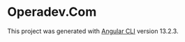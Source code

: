 # Operadev.Com

This project was generated with [Angular CLI](https://github.com/angular/angular-cli) version 13.2.3.
